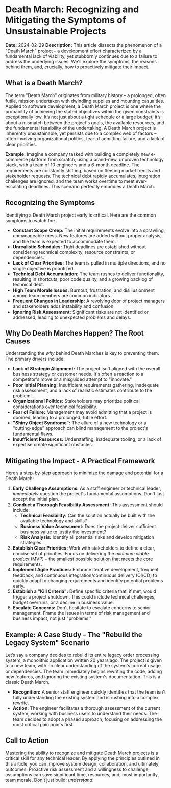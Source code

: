 # Death March: Recognizing and Mitigating the Symptoms of Unsustainable Projects

**Date:** 2024-02-29
**Description:** This article dissects the phenomenon of a "Death March" project – a development effort characterized by a fundamental lack of viability, yet stubbornly continues due to a failure to address the underlying issues. We'll explore the symptoms, the reasons behind them, and, crucially, how to proactively mitigate their impact.

## What is a Death March?

The term "Death March" originates from military history – a prolonged, often futile, mission undertaken with dwindling supplies and mounting casualties. Applied to software development, a Death March project is one where the probability of achieving the stated objectives within the given constraints is exceptionally low. It’s not just about a tight schedule or a large budget; it’s about a mismatch between the project's goals, the available resources, and the fundamental feasibility of the undertaking. A Death March project is inherently unsustainable, yet persists due to a complex web of factors – often involving organizational politics, fear of admitting failure, and a lack of clear priorities.

**Example:** Imagine a company tasked with building a completely new e-commerce platform from scratch, using a brand-new, unproven technology stack, with a team of 10 engineers and a 6-month deadline. The requirements are constantly shifting, based on fleeting market trends and stakeholder requests. The technical debt rapidly accumulates, integration challenges are ignored, and the team works overtime to meet ever-escalating deadlines. This scenario perfectly embodies a Death March.

## Recognizing the Symptoms

Identifying a Death March project early is critical. Here are the common symptoms to watch for:

- **Constant Scope Creep:** The initial requirements evolve into a sprawling, unmanageable mess. New features are added without proper analysis, and the team is expected to accommodate them.
- **Unrealistic Schedules:** Tight deadlines are established without considering technical complexity, resource constraints, or dependencies.
- **Lack of Clear Priorities:** The team is pulled in multiple directions, and no single objective is prioritized.
- **Technical Debt Accumulation:** The team rushes to deliver functionality, resulting in shortcuts, poor code quality, and a growing backlog of technical debt.
- **High Team Morale Issues:** Burnout, frustration, and disillusionment among team members are common indicators.
- **Frequent Changes in Leadership:** A revolving door of project managers and stakeholders adds instability and confusion.
- **Ignoring Risk Assessment:** Significant risks are not identified or addressed, leading to unexpected problems and delays.

## Why Do Death Marches Happen? The Root Causes

Understanding the _why_ behind Death Marches is key to preventing them. The primary drivers include:

- **Lack of Strategic Alignment:** The project isn't aligned with the overall business strategy or customer needs. It's often a reaction to a competitor's move or a misguided attempt to "innovate."
- **Poor Initial Planning:** Insufficient requirements gathering, inadequate risk assessment, and a lack of realistic estimates contribute to the problem.
- **Organizational Politics:** Stakeholders may prioritize political considerations over technical feasibility.
- **Fear of Failure:** Management may avoid admitting that a project is doomed, leading to a prolonged, futile effort.
- **"Shiny Object Syndrome":** The allure of a new technology or a "cutting-edge" approach can blind management to the project's fundamental flaws.
- **Insufficient Resources:** Understaffing, inadequate tooling, or a lack of expertise create significant obstacles.

## Mitigating the Impact - A Practical Framework

Here’s a step-by-step approach to minimize the damage and potential for a Death March:

1.  **Early Challenge Assumptions:** As a staff engineer or technical leader, _immediately_ question the project's fundamental assumptions. Don't just accept the initial plan.
2.  **Conduct a Thorough Feasibility Assessment:** This assessment should include:
    - **Technical Feasibility:** Can the solution actually be built with the available technology and skills?
    - **Business Value Assessment:** Does the project deliver sufficient business value to justify the investment?
    - **Risk Analysis:** Identify all potential risks and develop mitigation strategies.
3.  **Establish Clear Priorities:** Work with stakeholders to define a clear, concise set of priorities. Focus on delivering the _minimum viable product_ (MVP) – the smallest possible solution that meets the core requirements.
4.  **Implement Agile Practices:** Embrace iterative development, frequent feedback, and continuous integration/continuous delivery (CI/CD) to quickly adapt to changing requirements and identify potential problems early.
5.  **Establish a "Kill Criteria":** Define specific criteria that, if met, would trigger a project shutdown. This could include technical challenges, budget overruns, or a decline in business value.
6.  **Escalate Concerns:** Don't hesitate to escalate concerns to senior management. Frame the issues in terms of risk management and business impact, not just "problems."

## Example: A Case Study - The "Rebuild the Legacy System" Scenario

Let’s say a company decides to rebuild its entire legacy order processing system, a monolithic application written 20 years ago. The project is given to a new team, with no clear understanding of the system's current usage or dependencies. The team immediately begins rewriting the code, adding new features, and ignoring the existing system's documentation. This is a classic Death March.

- **Recognition:** A senior staff engineer quickly identifies that the team isn't fully understanding the existing system and is rushing into a complex rewrite.
- **Action:** The engineer facilitates a thorough assessment of the current system, working with business users to understand their needs. The team decides to adopt a phased approach, focusing on addressing the most critical pain points first.

## Call to Action

Mastering the ability to recognize and mitigate Death March projects is a critical skill for any technical leader. By applying the principles outlined in this article, you can improve system design, collaboration, and ultimately, outcomes. Proactive risk assessment and a willingness to challenge assumptions can save significant time, resources, and, most importantly, team morale. Don’t just build; _understand_.
